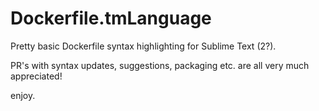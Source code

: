 # Dockerfile.tmLanguage

Pretty basic Dockerfile syntax highlighting for Sublime Text (2?).

PR's with syntax updates, suggestions, packaging etc. are all very much appreciated!

enjoy.
